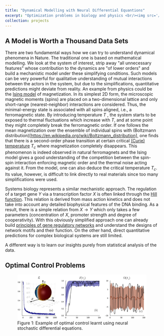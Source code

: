 ```yaml
---
title: "Dynamical Modelling with Neural Differential Equantions"
excerpt: "Optimization problems in biology and physics <br/><img src='/images/method_control.png'>"
collection: projects
---
```


## A Model is Worth a Thousand Data Sets


There are two fundamental ways how we can try to understand  dynamical phenomena in Nature. The traditional one is based on mathematical modelling. We look at the system of interest, strip away "all unnecessary features" whose contribution to the dynamics are "of lower orders" and build a mechanistic model under these simplifying conditions. Such models can be very powerful for qualitative understanding of mutual interactions between the actors in the system, but due to the simplifications, quantitative predictions might  deviate from reality. An example from physics could be the [Ising model](https://en.wikipedia.org/wiki/Ising_model) of magnetization. In its simplest 2D form, the microscopic magnetic moments (spins) are placed on a two-dimensional lattice and only short-range (nearest-neighbor) interactions are considered. Thus, the minimal-energy state is associated with all spins aligned, i.e., a ferromagnetic state. By introducing temperature $T$ , the system starts to be exposed to thermal fluctuations which increase  with $T$, and at some point they might completely break the ferromagnetic order. If one follows the mean magnetization  over the ensemble of individual spins with (Boltzmann distribution)[https://en.wikipedia.org/wiki/Boltzmann_distribution], one finds that there is a second-order phase transition at certain critical  [(Curie) temperature](https://en.wikipedia.org/wiki/Curie_temperature) $T_c$ where magnetization completely disappears. This phenomenon is indeed observed in natural ferromagnets and the Ising model gives a good understanding of the competition between the spin-spin interaction enforcing magnetic order and the thermal noise acting against it. From the model, one can also deduce the critical temperature $T_c$. Its value, however, is difficult to link directly to real materials since too many simplifications were used. 

Systems biology represents a similar mechanistic approach. The regulation of a target gene $Y$ via a transcription factor $X$ is often linked through the [Hill function](https://en.wikipedia.org/wiki/Hill_equation_(biochemistry)). This relation is derived from mass action kinetics and does not take into account any detailed biophysical features of the DNA binding. As a result, there is a simple relation from $X \to Y$ which only takes a few parameters (concentration of $X$, promoter strength and degree of cooperativity). With this obviously simplified approach one can already build [principles of gene regulatory networks](https://books.google.ch/books?id=tcxCkIxzCO4C&printsec=frontcover&redir_esc=y#v=onepage&q&f=false) and understand the designs of network motifs and their function. On the other hand, direct quantitative predictions for complex biological systems are still limited.


A different way is to learn our insights purely from statistical analysis of the data.


## Optimal Control Problems


<figure>
  <img src="images/ControlQubit.png" alt="Optimal control scheme for qubit state preparation">
  <figcaption>Figure 1: Example of optimal control learnt using neural stochastic differential equations.</figcaption>
</figure>